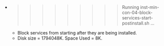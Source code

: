 * >>>>>>>>> Running inst-min-con-04-block-services-start-postinstall.sh ...
  * Block services from starting after they are being installed.
  * Disk size = 1794048K. Space Used = 8K.
